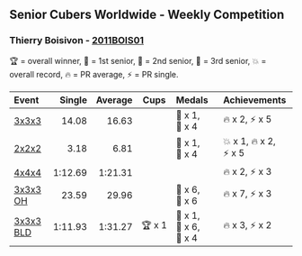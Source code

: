 ## Senior Cubers Worldwide - Weekly Competition
### Thierry Boisivon - [2011BOIS01](https://www.worldcubeassociation.org/persons/2011BOIS01)

🏆 = overall winner, 🥇 = 1st senior, 🥈 = 2nd senior, 🥉 = 3rd senior, 💥 = overall record, 🔥 = PR average, ⚡ = PR single.

| Event | Single | Average | Cups | Medals | Achievements|
| :-- | --: | --: | :--: | :-- | :-- |
| [3x3x3](thierry_boisivon/333.md) | 14.08 | 16.63 |  | <span style="white-space: nowrap">🥈 x 1</span>, <span style="white-space: nowrap">🥉 x 4</span> | <span style="white-space: nowrap">🔥 x 2</span>, <span style="white-space: nowrap">⚡ x 5</span> |
| [2x2x2](thierry_boisivon/222.md) | 3.18 | 6.81 |  | <span style="white-space: nowrap">🥈 x 1</span>, <span style="white-space: nowrap">🥉 x 4</span> | <span style="white-space: nowrap">💥 x 1</span>, <span style="white-space: nowrap">🔥 x 2</span>, <span style="white-space: nowrap">⚡ x 5</span> |
| [4x4x4](thierry_boisivon/444.md) | 1:12.69 | 1:21.31 |  |  | <span style="white-space: nowrap">🔥 x 2</span>, <span style="white-space: nowrap">⚡ x 3</span> |
| [3x3x3 OH](thierry_boisivon/333oh.md) | 23.59 | 29.96 |  | <span style="white-space: nowrap">🥈 x 6</span>, <span style="white-space: nowrap">🥉 x 6</span> | <span style="white-space: nowrap">🔥 x 7</span>, <span style="white-space: nowrap">⚡ x 3</span> |
| [3x3x3 BLD](thierry_boisivon/333bf.md) | 1:11.93 | 1:31.27 | <span style="white-space: nowrap">🏆 x 1</span> | <span style="white-space: nowrap">🥇 x 1</span>, <span style="white-space: nowrap">🥈 x 6</span>, <span style="white-space: nowrap">🥉 x 4</span> | <span style="white-space: nowrap">🔥 x 3</span>, <span style="white-space: nowrap">⚡ x 2</span> |

<!-- Global site tag (gtag.js) - Google Analytics -->
<script async src="https://www.googletagmanager.com/gtag/js?id=UA-86348435-3"></script>
<script>window.dataLayer = window.dataLayer || []; function gtag() {dataLayer.push(arguments);} gtag('js', new Date()); gtag('config', 'UA-86348435-3');</script>

